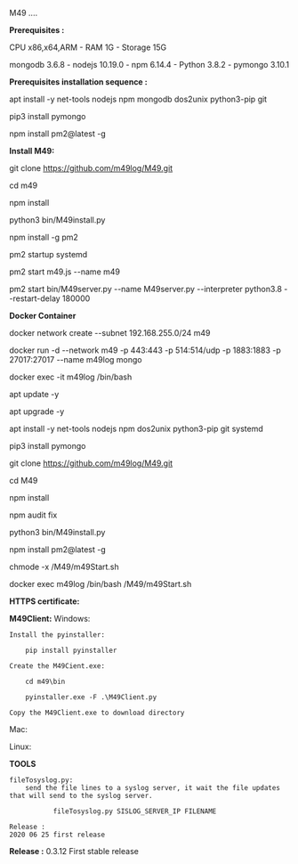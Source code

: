 M49 ....

**Prerequisites :**

CPU x86,x64,ARM - RAM 1G - Storage 15G 

mongodb 3.6.8 - nodejs 10.19.0 - npm 6.14.4 - Python 3.8.2 - pymongo 3.10.1

**Prerequisites installation sequence :**

apt install -y net-tools nodejs npm mongodb dos2unix python3-pip git

pip3 install pymongo

npm install pm2@latest -g


**Install M49:**

git clone https://github.com/m49log/M49.git

cd m49

npm install

python3 bin/M49install.py

npm install -g pm2

pm2 startup systemd

pm2 start m49.js --name m49

pm2 start bin/M49server.py --name M49server.py --interpreter python3.8 --restart-delay 180000

**Docker Container**

docker network create --subnet 192.168.255.0/24 m49

docker run -d --network m49 -p 443:443 -p 514:514/udp -p 1883:1883 -p 27017:27017 --name m49log mongo

docker exec -it m49log /bin/bash

apt update -y

apt upgrade -y

apt install -y net-tools nodejs npm dos2unix python3-pip git systemd

pip3 install pymongo

git clone https://github.com/m49log/M49.git

cd M49

npm install

npm audit fix

python3 bin/M49install.py

npm install pm2@latest -g

chmode -x /M49/m49Start.sh

docker exec m49log /bin/bash /M49/m49Start.sh


**HTTPS certificate:**

**M49Client:**
   Windows:

    Install the pyinstaller:

        pip install pyinstaller

    Create the M49Cient.exe:

        cd m49\bin

        pyinstaller.exe -F .\M49Client.py

    Copy the M49Client.exe to download directory     



   Mac:

   Linux:
   
**TOOLS**

    fileTosyslog.py:
        send the file lines to a syslog server, it wait the file updates that will send to the syslog server. 
         
               fileTosyslog.py SISLOG_SERVER_IP FILENAME

    Release :
    2020 06 25 first release 




**Release :**
0.3.12 First stable release
